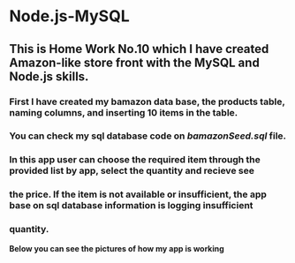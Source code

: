 # Node.js-MySQL

## This is Home Work No.10 which I have created Amazon-like store front with the MySQL and Node.js skills.

### First I have created my bamazon data base, the products table, naming columns, and inserting 10 items in the table.
### You can check my sql database code on *bamazonSeed.sql* file. 


### In this app user can choose the required item through the provided list by app, select the quantity and recieve see
### the price. If the item is not available or insufficient, the app base on sql database information is logging insufficient
### quantity.

**Below you can see the pictures of how my app is working**

